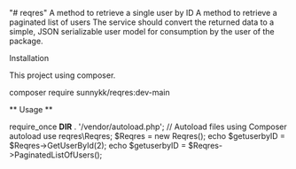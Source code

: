 "# reqres" 
A method to retrieve a single user by ID 
A method to retrieve a paginated list of users 
The service should convert the returned data to a simple, JSON serializable user model for consumption by the user of the package. 


Installation

This project using composer.

composer require sunnykk/reqres:dev-main


** Usage ** 

require_once __DIR__ . '/vendor/autoload.php'; // Autoload files using Composer autoload
use reqres\Reqres;
$Reqres = new Reqres();
echo $getuserbyID =  $Reqres->GetUserById(2);
echo $getuserbyID =  $Reqres->PaginatedListOfUsers();
